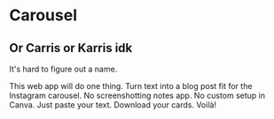 # Carousel

## Or Carris or Karris idk

It's hard to figure out a name. 

This web app will do one thing. Turn text into a blog post fit for the Instagram carousel. No screenshotting notes app. No custom setup in Canva. Just paste your text. Download your cards. Voilà!

